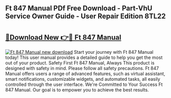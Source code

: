 ## Ft 847 Manual PDf Free Download - Part-VhU Service Owner Guide - User Repair Edition 8TL22

# <h2><a href="http://cf18833.oget.top/?id=Ft+847+Manual">🔗Download New 👉🔴 Ft 847 Manual</a></h2>

[![Ft 847 Manual new download](https://i.imgur.com/5g1atiW.png)](http://cf18833.oget.top/?id=Ft+847+Manual)
Start your journey with Ft 847 Manual today! This user manual provides a detailed guide to help you get the most out of your product. Safety First Ft 847 Manual, Always This product is designed with safety in mind. Please follow all safety precautions. Ft 847 Manual offers users a range of advanced features, such as virtual assistant, smart notifications, customizable widgets, and automated tasks, all easily controlled through the user interface. We're Committed to Your Success Ft 847 Manual. Our goal is to empower you to achieve the best results.
